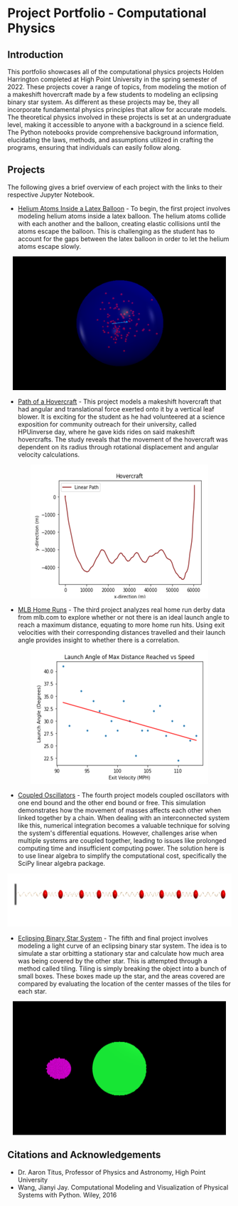# Project Portfolio - Computational Physics

## Introduction
This portfolio showcases all of the computational physics projects Holden Harrington completed at High Point University in the spring semester of 2022.  These projects cover a range of topics, from modeling the motion of a makeshift hovercraft made by a few students to modeling an eclipsing binary star system.  As different as these projects may be, they all incorporate fundamental physics principles that allow for accurate models.  The theoretical physics involved in these projects is set at an undergraduate level, making it accessible to anyone with a background in a science field.  The Python notebooks provide comprehensive background information, elucidating the laws, methods, and assumptions utilized in crafting the programs, ensuring that individuals can easily follow along.

## Projects
The following gives a brief overview of each project with the links to their respective Jupyter Notebook.

* [Helium Atoms Inside a Latex Balloon](https://github.com/Holden-Harrington/Final_Portfolio_Computational_Physics/blob/main/00-Project-Holden_Harrington.ipynb) - To begin, the first project involves modeling helium atoms inside a latex balloon.  The helium atoms collide with each another and the balloon, creating elastic collisions until the atoms escape the balloon.  This is challenging as the student has to account for the gaps between the latex balloon in order to let the helium atoms escape slowly.

<p align="center">
  <img 
    width="480"
    height="300"
    src="00-Picture.png"
  >
</p>

* [Path of a Hovercraft](https://github.com/Holden-Harrington/Final_Portfolio_Computational_Physics/blob/main/01-Project-Holden-Harrington.ipynb) -  This project models a makeshift hovercraft that had angular and translational force exerted onto it by a vertical leaf blower.  It is exciting for the student as he had volunteered at a science exposition for community outreach for their university, called HPUinverse day, where he gave kids rides on said makeshift hovercrafts. The study reveals that the movement of the hovercraft was dependent on its radius through rotational displacement and angular velocity calculations.

<p align="center">
  <img 
    width="400"
    height="300"
    src="01-Picture.png"
  >
</p>

* [MLB Home Runs](https://github.com/Holden-Harrington/Final_Portfolio_Computational_Physics/blob/main/02-project-Holden-Harrington.ipynb) - The third project analyzes real home run derby data from mlb.com to explore whether or not there is an ideal launch angle to reach a maximum distance, equating to more home run hits.  Using exit velocities with their corresponding distances travelled and their launch angle provides insight to whether there is a correlation.

<p align="center">
  <img 
    width="400"
    height="300"
    src="02-Picture.png"
  >
</p>

* [Coupled Oscillators](<https://github.com/Holden-Harrington/Final_Portfolio_Computational_Physics/blob/main/03-project-Holden-Harrington.ipynb>) - The fourth project models coupled oscillators with one end bound and the other end bound or free.  This simulation demonstrates how the movement of masses affects each other when linked together by a chain.  When dealing with an interconnected system like this, numerical integration becomes a valuable technique for solving the system's differential equations.  However, challenges arise when multiple systems are coupled together, leading to issues like prolonged computing time and insufficient computing power.  The solution here is to use linear algebra to simplify the computational cost, specifically the SciPy linear algebra package.

<p align="center">
  <img 
    width="770"
    height="120"
    src="03-Picture.png"
  >
</p>

* [Eclipsing Binary Star System](<https://github.com/Holden-Harrington/Final_Portfolio_Computational_Physics/blob/main/04-Project-Holden_Harrington.ipynb>) - The fifth and final project involves modeling a light curve of an eclipsing binary star system.  The idea is to simulate a star orbitting a stationary star and calculate how much area was being covered by the other star.  This is attempted through a method called tiling.  Tiling is simply breaking the object into a bunch of small boxes.  These boxes made up the star, and the areas covered are compared by evaluating the location of the center masses of the tiles for each star.

<p align="center">
  <img 
    width="480"
    height="300"
    src="04-Picture.png"
  >
</p>

## Citations and Acknowledgements
* Dr. Aaron Titus, Professor of Physics and Astronomy, High Point University
* Wang, Jianyi Jay. Computational Modeling and Visualization of Physical Systems with Python. Wiley, 2016